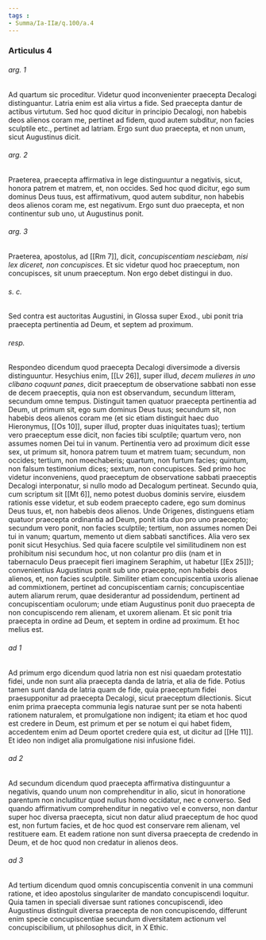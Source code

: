 ```yaml
---
tags : 
- Summa/Ia-IIæ/q.100/a.4
---
```


### Articulus 4

###### arg. 1
Ad quartum sic proceditur. Videtur quod inconvenienter praecepta Decalogi distinguantur. Latria enim est alia virtus a fide. Sed praecepta dantur de actibus virtutum. Sed hoc quod dicitur in principio Decalogi, non habebis deos alienos coram me, pertinet ad fidem, quod autem subditur, non facies sculptile etc., pertinet ad latriam. Ergo sunt duo praecepta, et non unum, sicut Augustinus dicit.

###### arg. 2
Praeterea, praecepta affirmativa in lege distinguuntur a negativis, sicut, honora patrem et matrem, et, non occides. Sed hoc quod dicitur, ego sum dominus Deus tuus, est affirmativum, quod autem subditur, non habebis deos alienos coram me, est negativum. Ergo sunt duo praecepta, et non continentur sub uno, ut Augustinus ponit.

###### arg. 3
Praeterea, apostolus, ad [[Rm 7]], dicit, *concupiscentiam nesciebam, nisi lex diceret, non concupisces*. Et sic videtur quod hoc praeceptum, non concupisces, sit unum praeceptum. Non ergo debet distingui in duo.

###### s. c.
Sed contra est auctoritas Augustini, in Glossa super Exod., ubi ponit tria praecepta pertinentia ad Deum, et septem ad proximum.

###### resp.
Respondeo dicendum quod praecepta Decalogi diversimode a diversis distinguuntur. Hesychius enim, [[Lv 26]], super illud, *decem mulieres in uno clibano coquunt panes*, dicit praeceptum de observatione sabbati non esse de decem praeceptis, quia non est observandum, secundum litteram, secundum omne tempus. Distinguit tamen quatuor praecepta pertinentia ad Deum, ut primum sit, ego sum dominus Deus tuus; secundum sit, non habebis deos alienos coram me (et sic etiam distinguit haec duo Hieronymus, [[Os 10]], super illud, propter duas iniquitates tuas); tertium vero praeceptum esse dicit, non facies tibi sculptile; quartum vero, non assumes nomen Dei tui in vanum. Pertinentia vero ad proximum dicit esse sex, ut primum sit, honora patrem tuum et matrem tuam; secundum, non occides; tertium, non moechaberis; quartum, non furtum facies; quintum, non falsum testimonium dices; sextum, non concupisces. Sed primo hoc videtur inconveniens, quod praeceptum de observatione sabbati praeceptis Decalogi interponatur, si nullo modo ad Decalogum pertineat. Secundo quia, cum scriptum sit [[Mt 6]], nemo potest duobus dominis servire, eiusdem rationis esse videtur, et sub eodem praecepto cadere, ego sum dominus Deus tuus, et, non habebis deos alienos. Unde Origenes, distinguens etiam quatuor praecepta ordinantia ad Deum, ponit ista duo pro uno praecepto; secundum vero ponit, non facies sculptile; tertium, non assumes nomen Dei tui in vanum; quartum, memento ut diem sabbati sanctifices. Alia vero sex ponit sicut Hesychius. Sed quia facere sculptile vel similitudinem non est prohibitum nisi secundum hoc, ut non colantur pro diis (nam et in tabernaculo Deus praecepit fieri imaginem Seraphim, ut habetur [[Ex 25]]); convenientius Augustinus ponit sub uno praecepto, non habebis deos alienos, et, non facies sculptile. Similiter etiam concupiscentia uxoris alienae ad commixtionem, pertinet ad concupiscentiam carnis; concupiscentiae autem aliarum rerum, quae desiderantur ad possidendum, pertinent ad concupiscentiam oculorum; unde etiam Augustinus ponit duo praecepta de non concupiscendo rem alienam, et uxorem alienam. Et sic ponit tria praecepta in ordine ad Deum, et septem in ordine ad proximum. Et hoc melius est.

###### ad 1
Ad primum ergo dicendum quod latria non est nisi quaedam protestatio fidei, unde non sunt alia praecepta danda de latria, et alia de fide. Potius tamen sunt danda de latria quam de fide, quia praeceptum fidei praesupponitur ad praecepta Decalogi, sicut praeceptum dilectionis. Sicut enim prima praecepta communia legis naturae sunt per se nota habenti rationem naturalem, et promulgatione non indigent; ita etiam et hoc quod est credere in Deum, est primum et per se notum ei qui habet fidem, accedentem enim ad Deum oportet credere quia est, ut dicitur ad [[He 11]]. Et ideo non indiget alia promulgatione nisi infusione fidei.

###### ad 2
Ad secundum dicendum quod praecepta affirmativa distinguuntur a negativis, quando unum non comprehenditur in alio, sicut in honoratione parentum non includitur quod nullus homo occidatur, nec e converso. Sed quando affirmativum comprehenditur in negativo vel e converso, non dantur super hoc diversa praecepta, sicut non datur aliud praeceptum de hoc quod est, non furtum facies, et de hoc quod est conservare rem alienam, vel restituere eam. Et eadem ratione non sunt diversa praecepta de credendo in Deum, et de hoc quod non credatur in alienos deos.

###### ad 3
Ad tertium dicendum quod omnis concupiscentia convenit in una communi ratione, et ideo apostolus singulariter de mandato concupiscendi loquitur. Quia tamen in speciali diversae sunt rationes concupiscendi, ideo Augustinus distinguit diversa praecepta de non concupiscendo, differunt enim specie concupiscentiae secundum diversitatem actionum vel concupiscibilium, ut philosophus dicit, in X Ethic.

